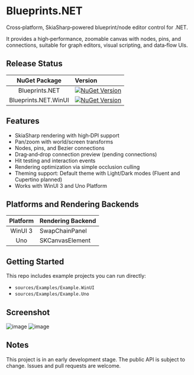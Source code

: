 ﻿# Blueprints.NET

Cross‑platform, SkiaSharp‑powered blueprint/node editor control for .NET.

It provides a high‑performance, zoomable canvas with nodes, pins, and connections, suitable for graph editors, visual scripting, and data‑flow UIs.

## Release Status

| NuGet Package | Version |
| :-----------: | :------ |
| Blueprints.NET       | [![NuGet Version](https://img.shields.io/nuget/v/Blueprints.NET)](https://nuget.org/packages/Blueprints.NET) |
| Blueprints.NET.WinUI | [![NuGet Version](https://img.shields.io/nuget/v/Blueprints.NET.WinUI)](https://nuget.org/packages/Blueprints.NET.WinUI) |

## Features

- SkiaSharp rendering with high‑DPI support
- Pan/zoom with world/screen transforms
- Nodes, pins, and Bezier connections
- Drag‑and‑drop connection preview (pending connections)
- Hit testing and interaction events
- Rendering optimization via simple occlusion culling
- Theming support: Default theme with Light/Dark modes (Fluent and Cupertino planned)
- Works with WinUI 3 and Uno Platform

## Platforms and Rendering Backends

| Platform | Rendering Backend |
| :------: | :---------------- |
| WinUI 3  | SwapChainPanel    |
| Uno      | SKCanvasElement   |

## Getting Started

This repo includes example projects you can run directly:

- `sources/Examples/Example.WinUI`
- `sources/Examples/Example.Uno`

## Screenshot

![image](https://raw.githubusercontent.com/qian-o/Blueprints.NET/master/images/1.png)
![image](https://raw.githubusercontent.com/qian-o/Blueprints.NET/master/images/2.png)

## Notes
This project is in an early development stage. The public API is subject to change. Issues and pull requests are welcome.
